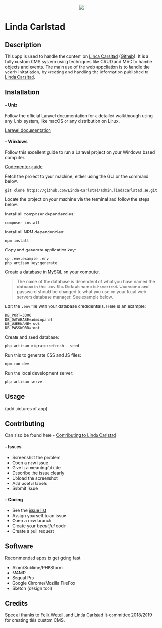 <p align="center"><img src="https://lindacarlstad.se/img/logo.png"></p>

# Linda Carlstad

## Description
This app is used to handle the content on [Linda Carsltad](https://lindacarlstad.se) ([Github](https://github.com/Linda-Carlstad/lindacarlstad.se)). It is a fully custom CMS system using techniques like CRUD and MVC to handle objects and events. The main use of the web appcliation is to handle the yearly initatiation, by creating and handling the information published to [Linda Carsltad](https://lindacarlstad.se).

## Installation

#### - Unix
Follow the official Laravel documentation for a detailed walkthrough using any Unix system, like macOS or any distribution on Linux.

[Laravel documentation](https://laravel.com/docs/5.8/installation)

#### - Windows
Follow this excellent guide to run a Laravel project on your Windows based computer.

[Codementor guide](https://www.codementor.io/magarrent/how-to-install-laravel-5-xampp-windows-du107u9ji)


Fetch the project to your machine, either using the GUI or the command below.  

```
git clone https://github.com/Linda-Carlstad/admin.lindacarlstad.se.git
```

Locate the project on your machine via the terminal and follow the steps below. 

Install all composer dependencies: 
```
composer install
```

Install all NPM dependencies: 
```
npm install
```

Copy and generate application key: 
```
cp .env.example .env
php artisan key:generate
```

Create a database in MySQL on your computer. 

> The name of the database is dependent of what you have named the datbase in the `.env` file. Default name is `homestead`. Username and password should be changed to what you use on your local web servers database manager. See example below. 

Edit the `.env` file with your database credidentials. 
Here is an example:
```
DB_PORT=3306
DB_DATABASE=adminpanel
DB_USERNAME=root
DB_PASSWORD=root
```

Create and seed database:
```
php artisan migrate:refresh --seed
```

Run this to generate CSS and JS files:
```
npm run dev
```

Run the local development server: 
```
php artisan serve
```

## Usage
(add pictures of app)

## Contributing

Can also be found here - [Contributing to Linda Carlstad](https://github.com/Linda-Carlstad/admin-lindacarlstad.se/blob/master/CONTRIBUTING.md)

#### - Issues
- Screenshot the problem
- Open a new issue
- Give it a meaningful title
- Describe the issue clearly
- Upload the screenshot
- Add useful labels
- Submit issue

#### - Coding
- See the [issue list](https://github.com/Linda-Carlstad/lindacarlstad.se/issues)
- Assign yourself to an issue
- Open a new branch
- Create your _beautiful_ code
- Create a pull request

## Software
Recommended apps to get going fast:
- Atom/Sublime/PHPStorm
- MAMP
- Sequal Pro
- Google Chrome/Mozilla FireFox
- Sketch (design tool)

## Credits
Special thanks to [Felix Wetell](https://github.com/felixwetell), and Linda Carlstad It-committee 2018/2019 for creating this custom CMS.
